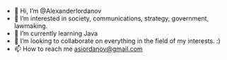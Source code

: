 - 👋 Hi, I’m @AlexanderIordanov
- 👀 I’m interested in society, communications, strategy, government, lawmaking. 
- 🌱 I’m currently learning Java
- 💞️ I’m looking to collaborate on everything in the field of my interests. :)
- 📫 How to reach me asiordanov@gmail.com

<!---
AlexanderIordanov/AlexanderIordanov is a ✨ special ✨ repository because its `README.md` (this file) appears on your GitHub profile.
You can click the Preview link to take a look at your changes.
--->
